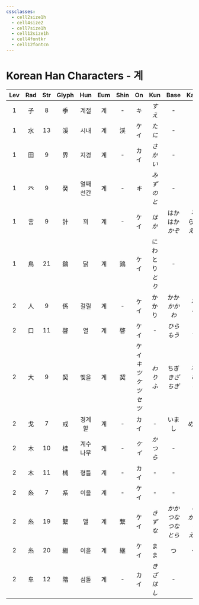 ```yaml
---
cssclasses:
  - cell2size1h
  - cell4size2
  - cell7size1h
  - cell12size1h
  - cell4fontkr
  - cell12fontcn
---
```


# Korean Han Characters - 계

| Lev | Rad | Str | Glyph |  Hun  | Eum | Shin |           On           |     Kun      |          Base          |         Kana         | Simp |   Man    |  Can  |     Viet     |
| :-: | :-: | :-: | :---: | :---: | :-: | :--: | :--------------------: | :----------: | :--------------------: | :------------------: | :--: | :------: | :---: | :----------: |
|  1  |  子  |  8  |   季   |  계절   |  계  |  -   |           キ            |     *すえ*     |           -            |          -           |  -   |    jì    | gwai3 |     quí      |
|  1  |  水  | 13  |   溪   |  시내   |  계  |  渓   |           ケイ           |     *たに*     |           -            |          -           |  -   |    xī    | kai1  |     khe      |
|  1  |  田  |  9  |   界   |  지경   |  계  |  -   |           カイ           |    *さかい*     |           -            |          -           |  -   |   jiè    | gaai3 |     giới     |
|  1  |  癶  |  9  |   癸   | 열째 천간 |  계  |  -   |          *キ*           |    *みずのと*    |           -            |          -           |  -   |   guǐ    | gwai3 |     quý      |
|  1  |  言  |  9  |   計   |   꾀   |  계  |  -   |           ケイ           |     *はか*     |    はか<br>はか<br>*かぞ*    |   る<br>らう<br>*える*    |  计   |    jì    | gai3  |      kể      |
|  1  |  鳥  | 21  |   鷄   |   닭   |  계  |  鶏   |           ケイ           | にわとり<br>*とり* |           -            |          -           |  鸡   |    jī    | gai1  |      kê      |
|  2  |  人  |  9  |   係   |  걸릴   |  계  |  -   |           ケイ           |     かかり      |      かか<br>*かかわ*       |       る<br>*る*       |  系   |    xì    | hai6  |      hệ      |
|  2  |  口  | 11  |   啓   |   열   |  계  |  啓   |           ケイ           |      -       |       *ひら<br>もう*       |       *く<br>す*       |  启   |    qǐ    | kai2  | khải<br>kiết |
|  2  |  大  |  9  |   契   |  맺을   |  계  |  契   | ケイ<br>*キツ<br>ケツ<br>セツ* |    *わりふ*     |    ちぎ<br>*きざ<br>ちぎ*    |   る<br>*む*<br>*り*    |  -   |    qì    | kai3  |     khế      |
|  2  |  戈  |  7  |   戒   |  경계할  |  계  |  -   |           カイ           |      -       |          いまし           |          める          |  -   |   jiè    | gaai3 |     giới     |
|  2  |  木  | 10  |   桂   | 계수나무  |  계  |  -   |          *ケイ*          |    *かつら*     |           -            |          -           |  -   |   guì    | gwai3 |     quế      |
|  2  |  木  | 11  |   械   |  형틀   |  계  |  -   |           カイ           |      -       |           -            |          -           |  -   |   xiè    | haai6 |     giới     |
|  2  |  糸  |  7  |   系   |  이을   |  계  |  -   |           ケイ           |      -       |           -            |          -           |  -   |    xì    | hai6  |      hệ      |
|  2  |  糸  | 19  |   繫   |   맬   |  계  |  繋   |           ケイ           |    *きずな*     | *かか<br>つな<br>つな<br>とら* | *る<br>がる<br>ぐ<br>える* |  系   | jì<br>xì | hai6  |      hệ      |
|  2  |  糸  | 20  |   繼   |  이을   |  계  |  継   |           ケイ           |      まま      |           つ            |          ぐ           |  继   |    jì    | gai3  |      kế      |
|  2  |  阜  | 12  |   階   |  섬돌   |  계  |  -   |           カイ           |    *きざはし*    |           -            |          -           |  阶   |   jiē    | gaai1 |     giai     |
